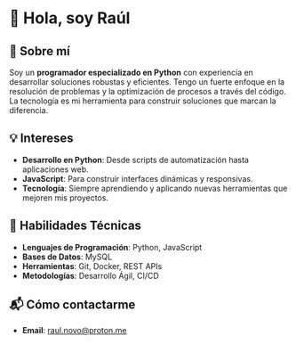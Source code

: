 # 👋 Hola, soy Raúl

## 🚀 Sobre mí
Soy un **programador especializado en Python** con experiencia en desarrollar soluciones robustas y eficientes. Tengo un fuerte enfoque en la resolución de problemas y la optimización de procesos a través del código. La tecnología es mi herramienta para construir soluciones que marcan la diferencia.

## 💡 Intereses
- **Desarrollo en Python**: Desde scripts de automatización hasta aplicaciones web.
- **JavaScript**: Para construir interfaces dinámicas y responsivas.
- **Tecnología**: Siempre aprendiendo y aplicando nuevas herramientas que mejoren mis proyectos.

## 🔧 Habilidades Técnicas
- **Lenguajes de Programación**: Python, JavaScript
- **Bases de Datos**: MySQL
- **Herramientas**: Git, Docker, REST APIs
- **Metodologías**: Desarrollo Ágil, CI/CD

## 📬 Cómo contactarme
- **Email**: raul.novo@proton.me
